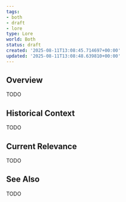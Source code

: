 ```yaml
---
tags:
- both
- draft
- lore
type: Lore
world: Both
status: draft
created: '2025-08-11T13:08:45.714697+00:00'
updated: '2025-08-11T13:08:48.639810+00:00'
---
```



## Overview

TODO
## Historical Context

TODO
## Current Relevance

TODO
## See Also

TODO
